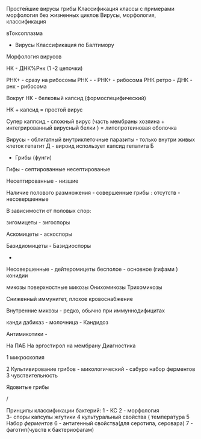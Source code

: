 
Простейшие вирусы грибы 
Классификация 
классы с примерами 
морфология
без жизненных циклов 
Вирусы, морфология, классификация 

вТоксоплазма 

 - Вирусы 
Классификация по Балтимору 

Морфология вирусов 

НК - ДНК%Рнк (1 -2 цепочки)

РНК+ - сразу на рибосомы 
РНК - - РНК+ - рибосома
РНК ретро - ДНК - рнк - рибосома 


Вокруг НК - белковый капсид (формоспецифический)

НК + капсид = простой вирус 

Супер каппсид - сложный вирус (часть  мембраны хозяина + интегрированный вирусный белки ) = липопротеиновая оболочка 

Вирусы - облигатный внутриклеточные паразиты - только внутри живых клеток
гепатит Д - вироид использует капсид гепатита Б

-  Грибы (фунги)

Гифы - септированные несептированые 

Несептированные - низшие 

Наличие полового размножения - совершенные грибы : отсутств - несовершенные 

В зависимости от половых спор:

зигомицеты - зигоспоры 

Аскомицеты - аскоспоры 

Базидиомицеты - Базидиоспоры 

- 
Несовершенные - дейтеромицеты 
бесполое - основное (гифами )
конидии 

микозы
поверхностные микозы 
Онихомикозы Трихомикозы 

Сниженный иммунитет, плохое кровоснабжение 

Внутренние микозы - редко, обычно при иммуннодифицитах

канди дабиказ - молочница - Кандидоз 

Антимикотики - 

На ПАБ 
На эргостирол 
на мембрану 
Диагностика 

1 микроскопия 

2 Культивирование грибов - микологический - сабуро
					набор ферментов 
3 чувствительность 

Ядовитые грибы 

/

Принципы классификации бактерий: 
1 - КС 
2 - морфология  
3- споры капсулы жгутики 
4 культуральный свойства ( температура 
5 Набор *ферментов*
6 - антигенный свойства(для серотипа, серовара)
7 - фаготип(чувств к бактериофагам)


































